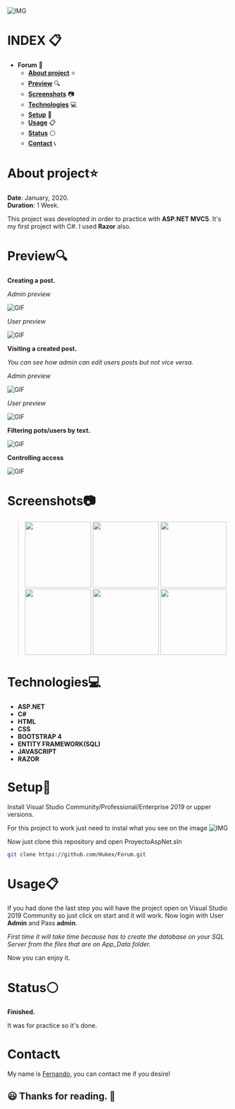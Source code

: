 

![IMG](https://github.com/Hukex/Forum/blob/master/readmefiles/banner.png)

# INDEX 📋

- **Forum** 📄
  - [**About project**](#about-project) ⭐
  - [**Preview**](#preview) 🔍
  - [**Screenshots**](#screenshots) 📷
  - [**Technologies**](#technologies) 💻
  - [**Setup**](#setup) 🔧
  - [**Usage**](#usage) 📋
  - [**Status**](#status) ⚪
  - [**Contact**](#contact) 📞




# About project⭐



**Date**: January, 2020.   
**Duration**: 1 Week.


This project was developted in order to practice with **ASP.NET MVC5**.
It's my first project with C#. I used **Razor** also.

# Preview🔍

**Creating a post.**

*Admin preview*

 ![GIF](https://github.com/Hukex/Forum/blob/master/readmefiles/preview.gif)

*User preview*

 ![GIF](https://github.com/Hukex/Forum/blob/master/readmefiles/preview3.gif)

**Visiting a created post.**

*You can see how admin can edit users posts but not vice versa.*

*Admin preview*

![GIF](https://github.com/Hukex/Forum/blob/master/readmefiles/preview4.gif)

*User preview*

 ![GIF](https://github.com/Hukex/Forum/blob/master/readmefiles/preview2.gif)

**Filtering pots/users by text.**

 ![GIF](https://github.com/Hukex/Forum/blob/master/readmefiles/preview6.gif)

**Controlling access**

 ![GIF](https://github.com/Hukex/Forum/blob/master/readmefiles/preview5.gif)


# Screenshots📷

><img src="readmefiles/1.png" height="150"/>
><img src="readmefiles/2.png" height="150"/>
><img src="readmefiles/3.png" height="150"/>
><img src="readmefiles/4.png" height="150"/>
><img src="readmefiles/5.png" height="150"/>
><img src="readmefiles/6.png" height="150"/>





# Technologies💻

- **ASP.NET**
- **C#**
- **HTML**
- **CSS**
- **BOOTSTRAP 4**
- **ENTITY FRAMEWORK(SQL)**
- **JAVASCRIPT**
- **RAZOR**





# Setup🔧

Install Visual Studio Community/Professional/Enterprise 2019 or upper versions.

For this project to work just need to instal what you see on the image
 ![IMG](https://github.com/Hukex/Forum/blob/master/readmefiles/7.png)

Now just clone this repository and open ProyectoAspNet.sln

```bash
git clone https://github.com/Hukex/Forum.git
```

# Usage📋

If you had done the last step you will have the project open on Visual Studio 2019 Community so just click on start and it will work.
Now login with User **Admin** and Pass **admin**. 

*First time it will take time because has to create the database on your SQL Server from the files that are on App_Data folder.*

Now you can enjoy it.



# Status⚪

**Finished.**

It was for practice so it's done.

# Contact📞

My name is [Fernando](https://www.linkedin.com/in/fevm/), you can contact me if you desire!


## 😃 Thanks for reading. 👋

